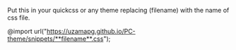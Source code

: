 Put this in your quickcss or any theme replacing (filename) with the name of css file.

@import url("https://uzamapg.github.io/PC-theme/snippets/**filename**.css");
